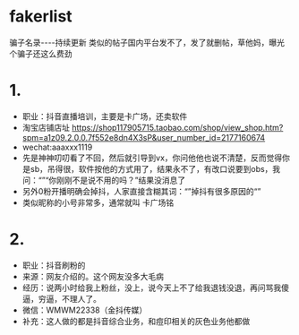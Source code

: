 # fakerlist
骗子名录----持续更新
类似的帖子国内平台发不了，发了就删帖，草他妈，曝光个骗子还这么费劲

# 1.
- 职业：抖音直播培训，主要是卡广场，还卖软件
- 淘宝店铺店址  https://shop117905715.taobao.com/shop/view_shop.htm?spm=a1z09.2.0.0.7f552e8dn4X3sP&user_number_id=2177160674
- wechat:aaaxxx1119
- 先是神神叨叨看了不回，然后就引导到vx，你问他他也说不清楚，反而觉得你是sb，吊得很，软件按他的方式用了，结果永不了，有改口说要到obs，我问：“”“你刚刚不是说不用的吗？”结果没消息了
- 另外0粉开播明确会掉抖，人家直接含糊其词：“”掉抖有很多原因的“”
- 类似昵称的小号非常多，通常就叫 卡广场铭
# 2. 
- 职业：抖音刷粉的
- 来源：网友介绍的。这个网友没多大毛病
- 经历：说两小时给我上粉丝，没上，说今天上不了给我退钱没退，再问骂我傻逼，穷逼，不理人了。
- 微信：WMWM22338（金抖传媒）
- 补充：这人做的都是抖音综合业务，和痘印相关的灰色业务他都做
